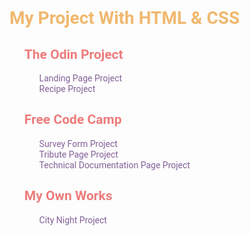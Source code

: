 
<body>
    <h1 style="color: #F0B86E; font-family: 'Pacifico', cursive; font-family: 'Phudu', cursive; font-family: 'Roboto', sans-serif;">My Project With HTML & CSS</h1>
    <ul style="list-style: none;">
        <li>
            <h2 style="color: #ED7B7B; font-family: 'Pacifico', cursive; font-family: 'Phudu', cursive; font-family: 'Roboto', sans-serif;">The Odin Project</h2>
            <ul style="list-style: none;">
                <li><a href="https://osmanyildiz98.github.io/html-and-css/the-odin-project/landing-page/" style="text-decoration: none; color: #836096; font-family: 'Pacifico', cursive; font-family: 'Phudu', cursive; font-family: 'Roboto', sans-serif;">Landing Page Project</a></li>
                <li><a href="https://osmanyildiz98.github.io/html-and-css/the-odin-project/recipe/index.html" style="text-decoration: none; color: #836096; font-family: 'Pacifico', cursive; font-family: 'Phudu', cursive; font-family: 'Roboto', sans-serif;">Recipe Project</a>
                </li>
            </ul>
        </li>
        <li>
            <h2 style="color: #ED7B7B; font-family: 'Pacifico', cursive; font-family: 'Phudu', cursive; font-family: 'Roboto', sans-serif;">Free Code Camp</h2>
            <ul style="list-style: none;">
                <li><a href="https://osmanyildiz98.github.io/html-and-css/free-code-camp/survey-form/" style="text-decoration: none; color: #836096; font-family: 'Pacifico', cursive; font-family: 'Phudu', cursive; font-family: 'Roboto', sans-serif;">Survey Form Project</a>
                </li>
                <li><a href="https://osmanyildiz98.github.io/html-and-css/free-code-camp/tribute-page/" style="text-decoration: none; color: #836096; font-family: 'Pacifico', cursive; font-family: 'Phudu', cursive; font-family: 'Roboto', sans-serif;">Tribute Page Project</a>
                </li>
                <li><a href="https://osmanyildiz98.github.io/html-and-css/free-code-camp/technical-documentation-page/" style="text-decoration: none; color: #836096; font-family: 'Pacifico', cursive; font-family: 'Phudu', cursive; font-family: 'Roboto', sans-serif;">Technical Documentation Page Project</a>
                </li>
            </ul>
        </li>
    </ul>
    <ul style="list-style: none;">
        <li>
            <h2 style="color: #ED7B7B; font-family: 'Pacifico', cursive; font-family: 'Phudu', cursive; font-family: 'Roboto', sans-serif;">My Own Works</h2>
            <ul style="list-style: none;">
                <li><a href="https://osmanyildiz98.github.io/html-and-css/my-own-works/city-night" style="text-decoration: none; color: #836096; font-family: 'Pacifico', cursive; font-family: 'Phudu', cursive; font-family: 'Roboto', sans-serif;">City Night Project</a></li>
            </ul>


